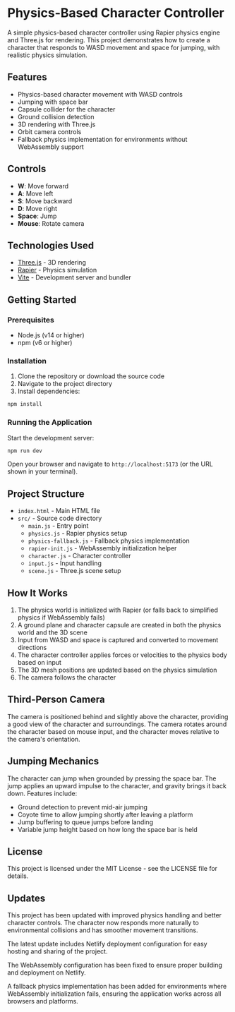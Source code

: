 # Physics-Based Character Controller

A simple physics-based character controller using Rapier physics engine and Three.js for rendering. This project demonstrates how to create a character that responds to WASD movement and space for jumping, with realistic physics simulation.

## Features

- Physics-based character movement with WASD controls
- Jumping with space bar
- Capsule collider for the character
- Ground collision detection
- 3D rendering with Three.js
- Orbit camera controls
- Fallback physics implementation for environments without WebAssembly support

## Controls

- **W**: Move forward
- **A**: Move left
- **S**: Move backward
- **D**: Move right
- **Space**: Jump
- **Mouse**: Rotate camera

## Technologies Used

- [Three.js](https://threejs.org/) - 3D rendering
- [Rapier](https://rapier.rs/) - Physics simulation
- [Vite](https://vitejs.dev/) - Development server and bundler

## Getting Started

### Prerequisites

- Node.js (v14 or higher)
- npm (v6 or higher)

### Installation

1. Clone the repository or download the source code
2. Navigate to the project directory
3. Install dependencies:

```bash
npm install
```

### Running the Application

Start the development server:

```bash
npm run dev
```

Open your browser and navigate to `http://localhost:5173` (or the URL shown in your terminal).

## Project Structure

- `index.html` - Main HTML file
- `src/` - Source code directory
  - `main.js` - Entry point
  - `physics.js` - Rapier physics setup
  - `physics-fallback.js` - Fallback physics implementation
  - `rapier-init.js` - WebAssembly initialization helper
  - `character.js` - Character controller
  - `input.js` - Input handling
  - `scene.js` - Three.js scene setup

## How It Works

1. The physics world is initialized with Rapier (or falls back to simplified physics if WebAssembly fails)
2. A ground plane and character capsule are created in both the physics world and the 3D scene
3. Input from WASD and space is captured and converted to movement directions
4. The character controller applies forces or velocities to the physics body based on input
5. The 3D mesh positions are updated based on the physics simulation
6. The camera follows the character

## Third-Person Camera

The camera is positioned behind and slightly above the character, providing a good view of the character and surroundings. The camera rotates around the character based on mouse input, and the character moves relative to the camera's orientation.

## Jumping Mechanics

The character can jump when grounded by pressing the space bar. The jump applies an upward impulse to the character, and gravity brings it back down. Features include:

- Ground detection to prevent mid-air jumping
- Coyote time to allow jumping shortly after leaving a platform
- Jump buffering to queue jumps before landing
- Variable jump height based on how long the space bar is held

## License

This project is licensed under the MIT License - see the LICENSE file for details.

## Updates

This project has been updated with improved physics handling and better character controls. The character now responds more naturally to environmental collisions and has smoother movement transitions. 

The latest update includes Netlify deployment configuration for easy hosting and sharing of the project. 

The WebAssembly configuration has been fixed to ensure proper building and deployment on Netlify.

A fallback physics implementation has been added for environments where WebAssembly initialization fails, ensuring the application works across all browsers and platforms.
